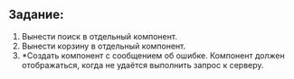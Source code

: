 <h2>Задание:</h2>
    <ol>
        <li>Вынести поиск в отдельный компонент.</li>
        <li>Вынести корзину в отдельный компонент.</li>
        <li>*Создать компонент с сообщением об ошибке. Компонент должен отображаться, когда не удаётся выполнить запрос к серверу.</li>
    </ol>

